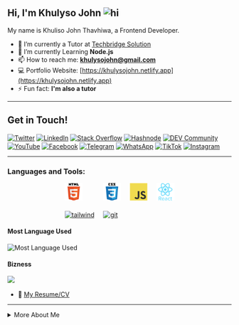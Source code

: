 ## Hi, I'm Khulyso John <img src="https://user-images.githubusercontent.com/1303154/88677602-1635ba80-d120-11ea-84d8-d263ba5fc3c0.gif" width="28px" height="28px" alt="hi">

My name is Khuliso John Thavhiwa, a Frontend Developer.

- 🔭 I’m currently a Tutor at [Techbridge Solution](https://www.techbridge.co.za)
- 🌱 I’m currently Learning **Node.js**
- 📫 How to reach me: **khulysojohn@gmail.com**
- 💻 Portfolio Website: [https://khulysojohn.netlify.app](https://khulysojohn.netlify.app)
- ⚡ Fun fact: **I'm also a tutor**

---

## Get in Touch!

<p align="left">
<a href="https://twitter.com/saberyt18_yt?t=fkeyts9clu5ody1xffk1rg&s=09" target="_blank"><img align="center" src="https://khulyso-john.sirv.com/khulysojohn/x.svg" alt="Twitter" height="30" width="40" /></a>
<a href="https://www.linkedin.com/in/akintobi-ayodeji-86a675236" target="_blank"><img align="center" src="https://raw.githubusercontent.com/rahuldkjain/github-profile-readme-generator/master/src/images/icons/Social/linked-in-alt.svg" alt="LinkedIn" height="30" width="40" /></a>
<a href="https://stackoverflow.com/users/1234567/khulysojohn" target="_blank"><img align="center" src="https://cdn.jsdelivr.net/npm/simple-icons@3.0.1/icons/stackoverflow.svg" alt="Stack Overflow" height="30" width="40" /></a>
<a href="https://hashnode.com/@khulysojohn" target="_blank"><img align="center" src="https://cdn.jsdelivr.net/npm/simple-icons@3.0.1/icons/hashnode.svg" alt="Hashnode" height="30" width="40" /></a>
<a href="https://dev.to/khulysojohn" target="_blank"><img align="center" src="https://cdn.jsdelivr.net/npm/simple-icons@3.0.1/icons/dev-dot-to.svg" alt="DEV Community" height="30" width="40" /></a>
<a href="https://www.youtube.com/channel/UCsQxYeT1ObK1F4wFLeGYHRg" target="_blank"><img align="center" src="https://cdn.jsdelivr.net/npm/simple-icons@3.0.1/icons/youtube.svg" alt="YouTube" height="30" width="40" /></a>
<a href="https://www.facebook.com/khulysojohn" target="_blank"><img align="center" src="https://cdn.jsdelivr.net/npm/simple-icons@3.0.1/icons/facebook.svg" alt="Facebook" height="30" width="40" /></a>
<a href="https://t.me/khulysojohn" target="_blank"><img align="center" src="https://cdn.jsdelivr.net/npm/simple-icons@3.0.1/icons/telegram.svg" alt="Telegram" height="30" width="40" /></a>
<a href="https://wa.me/1234567890" target="_blank"><img align="center" src="https://cdn.jsdelivr.net/npm/simple-icons@3.0.1/icons/whatsapp.svg" alt="WhatsApp" height="30" width="40" /></a>
<a href="https://www.tiktok.com/@khulysojohn" target="_blank"><img align="center" src="https://cdn.jsdelivr.net/npm/simple-icons@3.0.1/icons/tiktok.svg" alt="TikTok" height="30" width="40" /></a>
<a href="https://www.instagram.com/khulysojohn" target="_blank"><img align="center" src="https://cdn.jsdelivr.net/npm/simple-icons@3.0.1/icons/instagram.svg" alt="Instagram" height="30" width="40" /></a>
</p>

---

<h3 align="left">Languages and Tools:</h3>
<p align="left" style="display: grid; grid-template-columns: repeat(4, auto); gap: 20px; justify-content: center;">
  <a href="https://www.w3.org/html/" target="_blank" rel="noreferrer">
    <img src="https://raw.githubusercontent.com/devicons/devicon/master/icons/html5/html5-original-wordmark.svg" alt="html5" width="40" height="40"/>
  </a>
  <a href="https://www.w3schools.com/css/" target="_blank" rel="noreferrer">
    <img src="https://raw.githubusercontent.com/devicons/devicon/master/icons/css3/css3-original-wordmark.svg" alt="css3" width="40" height="40"/>
  </a>
  <a href="https://developer.mozilla.org/en-US/docs/Web/JavaScript" target="_blank" rel="noreferrer">
    <img src="https://raw.githubusercontent.com/devicons/devicon/master/icons/javascript/javascript-original.svg" alt="javascript" width="40" height="40"/>
  </a>
  <a href="https://reactjs.org/" target="_blank" rel="noreferrer">
    <img src="https://raw.githubusercontent.com/devicons/devicon/master/icons/react/react-original-wordmark.svg" alt="react" width="40" height="40"/>
  </a>
  <a href="https://tailwindcss.com/" target="_blank" rel="noreferrer">
    <img src="https://www.vectorlogo.zone/logos/tailwindcss/tailwindcss-icon.svg" alt="tailwind" width="40" height="40"/>
  </a>
  <a href="https://git-scm.com/" target="_blank" rel="noreferrer">
    <img src="https://www.vectorlogo.zone/logos/git-scm/git-scm-icon.svg" alt="git" width="40" height="40"/>
  </a>
</p>

<h4>Most Language Used</h4>
<p><img align="center" src="https://github-readme-stats.vercel.app/api/top-langs?username=khulysojohn&show_icons=true&locale=en&layout=compact" alt="Most Language Used" /></p>

#### Bizness
![](https://github-readme-streak-stats.herokuapp.com/?user=khulysojohn&theme=dark&hide_border=false)

- 📄 [My Resume/CV](https://your-link-to-resume.com)

---

<details>
<summary>
  More About Me
</summary>

I love sharing knowledge and helping other developers.

## 🏆 GitHub Trophies
![](https://github-profile-trophy.vercel.app/?username=khulysojohn&theme=radical&no-frame=false&no-bg=false&margin-w=4)

## 🔝 Personal Github Stats
![khulysojohn's github stats](https://github-readme-stats.vercel.app/api?username=khulysojohn&count_private=true&theme=tokyonight&hide=contribs,prs)

## 🔝 Top Contributed Repo
![](https://github-contributor-stats.vercel.app/api?username=Khulysojohn&limit=5&theme=dark&combine_all_yearly_contributions=true)

</details>





